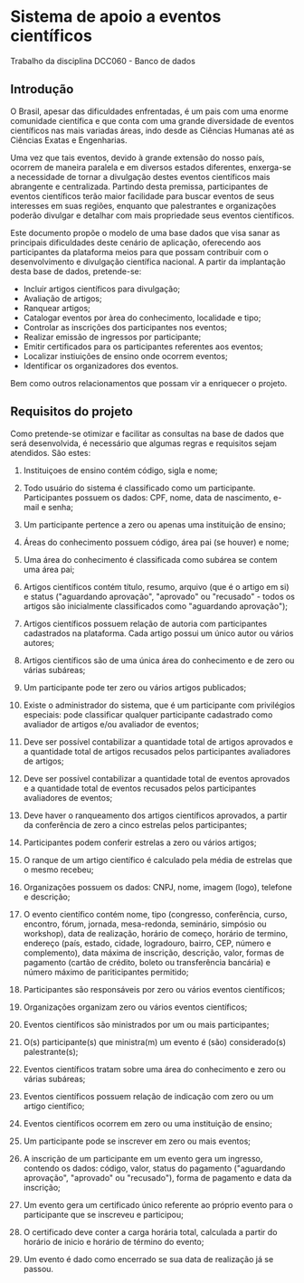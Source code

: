 # Sistema de apoio a eventos científicos

Trabalho da disciplina DCC060 - Banco de dados

## Introdução

O Brasil, apesar das dificuldades enfrentadas, é um pais com uma enorme comunidade científica e que conta com uma grande diversidade de eventos científicos nas mais variadas áreas, indo desde as Ciências Humanas até as Ciências Exatas e Engenharias.

Uma vez que tais eventos, devido à grande extensão do nosso país, ocorrem de maneira paralela e em diversos estados diferentes, enxerga-se a necessidade de tornar a divulgação destes eventos científicos mais abrangente e centralizada. Partindo desta premissa, participantes de eventos científicos terão maior facilidade para buscar eventos de seus interesses em suas regiões, enquanto que palestrantes e organizações poderão divulgar e detalhar com mais propriedade seus eventos científicos. 

Este documento propõe o modelo de uma base dados que visa sanar as principais dificuldades deste cenário de aplicação, oferecendo aos participantes da plataforma meios para que possam contribuir com o desenvolvimento e divulgação científica nacional. A partir da implantação desta base de dados, pretende-se:

*  Incluir artigos científicos para divulgação;
*  Avaliação de artigos;
*  Ranquear artigos;
*  Catalogar eventos por àrea do conhecimento, localidade e tipo;
*  Controlar as inscrições dos participantes nos eventos;
*  Realizar emissão de ingressos por participante;
*  Emitir certificados para os participantes referentes aos eventos;
*  Localizar instiuições de ensino onde ocorrem eventos;
*  Identificar os organizadores dos eventos.

Bem como outros relacionamentos que possam vir a enriquecer o projeto.

## Requisitos do projeto

Como pretende-se otimizar e facilitar as consultas na base de dados que será desenvolvida, é necessário que algumas regras e requisitos sejam atendidos. São estes:

1. Instituiçoes de ensino contém código, sigla e nome;

2. Todo usuário do sistema é classificado como um participante. Participantes possuem os dados: CPF, nome, data de nascimento, e-mail e senha;

3. Um participante pertence a zero ou apenas uma instituição de ensino;

4. Áreas do conhecimento possuem código, área pai (se houver) e nome;

5. Uma área do conhecimento é classificada como subárea se contem uma área pai;

6. Artigos científicos contém título, resumo, arquivo (que é o artigo em si) e status ("aguardando aprovação", "aprovado" ou "recusado" - todos os artigos são inicialmente classificados como "aguardando aprovação");

7. Artigos científicos possuem relação de autoria com participantes cadastrados na plataforma. Cada artigo possui um único autor ou vários autores;

8. Artigos científicos são de uma única área do conhecimento e de zero ou várias subáreas;
9. Um participante pode ter zero ou vários artigos publicados;

10. Existe o administrador do sistema, que é um participante com privilégios especiais: pode classificar qualquer participante cadastrado como avaliador de artigos e/ou avaliador de eventos;
11. Deve ser possível contabilizar a quantidade total de artigos aprovados e a quantidade total de artigos recusados pelos participantes avaliadores de artigos;

12. Deve ser possível contabilizar a quantidade total de eventos aprovados e a quantidade total de eventos recusados pelos participantes avaliadores de eventos;

13. Deve haver o ranqueamento dos artigos científicos aprovados, a partir da conferência de zero a cinco estrelas pelos participantes;
14. Participantes podem conferir estrelas a zero ou vários artigos;

15. O ranque de um artigo científico é calculado pela média de estrelas que o mesmo recebeu;

16. Organizações possuem os dados: CNPJ, nome, imagem (logo), telefone e descrição; 

17. O evento científico contém nome, tipo (congresso, conferência, curso, encontro, fórum, jornada, mesa-redonda, seminário, simpósio ou workshop), data de realização, horário de começo, horário de termino, endereço (país, estado, cidade, logradouro, bairro, CEP, número e complemento), data máxima de inscrição, descrição, valor, formas de pagamento (cartão de crédito, boleto ou transferência bancária) e número máximo de pariticipantes permitido;
20. Participantes são responsáveis por zero ou vários eventos científicos;

21. Organizações organizam zero ou vários eventos científicos;

22. Eventos científicos são ministrados por um ou mais participantes;

23. O(s) participante(s) que ministra(m) um evento é (são) considerado(s) palestrante(s);

24. Eventos científicos tratam sobre uma área do conhecimento e zero ou várias subáreas;

25. Eventos científicos possuem relação de indicação com zero ou um artigo científico;

26. Eventos científicos ocorrem em zero ou uma instituição de ensino;

27. Um participante pode se inscrever em zero ou mais eventos;

28. A inscrição de um participante em um evento gera um ingresso, contendo os dados: código, valor, status do pagamento ("aguardando aprovação", "aprovado" ou "recusado"), forma de pagamento e data da inscrição;

29. Um evento gera um certificado único referente ao próprio evento para o participante que se inscreveu e participou;

30. O certificado deve conter a carga horária total, calculada a partir do horário de inicio e horário de término do evento;

31. Um evento é dado como encerrado se sua data de realização já se passou.
